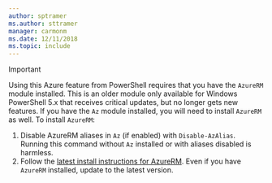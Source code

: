 ```yaml
---
author: sptramer
ms.author: sttramer
manager: carmonm
ms.date: 12/11/2018
ms.topic: include
---
```

> [!IMPORTANT]
>
> Using this Azure feature from PowerShell requires that you have the `AzureRM` module installed. This
> is an older module only available for Windows PowerShell 5.x that receives critical updates, but no
> longer gets new features. If you have the `Az` module installed, you will need to install `AzureRM`
> as well. To install `AzureRM`:
> 
> 1. Disable AzureRM aliases in `Az` (if enabled) with `Disable-AzAlias`. Running this command without
>    `Az` installed or with aliases disabled is harmless.
> 2. Follow the [latest install instructions for AzureRM](/powershell/azure/azurerm/install-Az-ps). Even if you
>    have `AzureRM` installed, update to the latest version.

